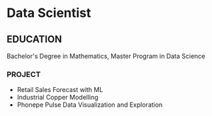 # Data Scientist

## EDUCATION
Bachelor's Degree in Mathematics, Master Program in Data Science

### PROJECT
 - Retail Sales Forecast with ML
 - Industrial Copper Modelling
 - Phonepe Pulse Data Visualization and Exploration
